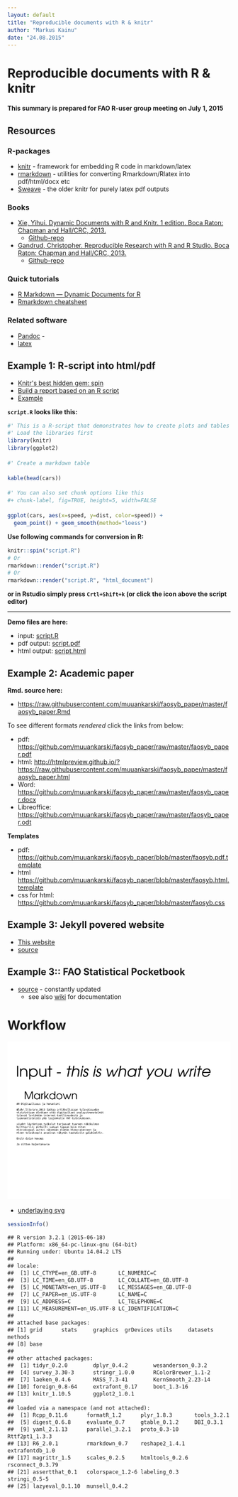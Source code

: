 ```yaml
---
layout: default
title: "Reproducible documents with R & knitr"
author: "Markus Kainu"
date: "24.08.2015"
---
```





# Reproducible documents with R & knitr

**This summary is prepared for FAO R-user group meeting on July 1, 2015**


## Resources

### R-packages

- [knitr](http://yihui.name/knitr/) - framework for embedding R code in markdown/latex
- [rmarkdown](http://rmarkdown.rstudio.com/) - utilities for converting Rmarkdown/Rlatex into pdf/html/docx etc
- [Sweave](https://www.statistik.lmu.de/~leisch/Sweave/) - the older knitr for purely latex pdf outputs


### Books

- [Xie, Yihui. Dynamic Documents with R and Knitr. 1 edition. Boca Raton: Chapman and Hall/CRC, 2013.](https://www.crcpress.com/product/isbn/9781482203530)
    - [Github-repo](https://github.com/yihui/knitr-book/)
- [Gandrud, Christopher. Reproducible Research with R and R Studio. Boca Raton: Chapman and Hall/CRC, 2013.](https://www.crcpress.com/product/isbn/9781466572843)
    - [Github-repo](https://github.com/christophergandrud/Rep-Res-Book)


### Quick tutorials

- [R Markdown — Dynamic Documents for R](http://rmarkdown.rstudio.com/)
- [Rmarkdown cheatsheet](http://www.rstudio.com/wp-content/uploads/2015/02/rmarkdown-cheatsheet.pdf)

### Related software

- [Pandoc](http://pandoc.org/) - 
- [latex](http://www.latex-project.org/)



## Example 1: R-script into html/pdf

- [Knitr's best hidden gem: spin](http://deanattali.com/2015/03/24/knitrs-best-hidden-gem-spin/)
- [Build a report based on an R script](http://yihui.name/knitr/demo/stitch/)
- [Example](https://github.com/yihui/knitr/blob/master/inst/examples/knitr-spin.R)

**`script.R` looks like this:**


```r
#' This is a R-script that demonstrates how to create plots and tables
#' Load the libraries first
library(knitr)
library(ggplot2)

#' Create a markdown table

kable(head(cars))

#' You can also set chunk options like this
#+ chunk-label, fig=TRUE, height=5, width=FALSE

ggplot(cars, aes(x=speed, y=dist, color=speed)) +
  geom_point() + geom_smooth(method="loess")
```

**Use following commands for conversion in R:**


```r
knitr::spin("script.R")
# Or
rmarkdown::render("script.R")
# Or
rmarkdown::render("script.R", "html_document")
```

**or in Rstudio simply press `Crtl+Shift+k` (or click the icon above the script editor)**

***

**Demo files are here:**

- input: [script.R](script.R)
- pdf output: [script.pdf](script.pdf)
- html output: [script.html](script.html)


## Example 2: Academic paper

**Rmd. source here:**

- <https://raw.githubusercontent.com/muuankarski/faosyb_paper/master/faosyb_paper.Rmd>

To see different formats *rendered* click the links from below:

- pdf: <https://github.com/muuankarski/faosyb_paper/raw/master/faosyb_paper.pdf>
- html: <http://htmlpreview.github.io/?https://raw.githubusercontent.com/muuankarski/faosyb_paper/master/faosyb_paper.html>
- Word: <https://github.com/muuankarski/faosyb_paper/raw/master/faosyb_paper.docx>
- Libreoffice: <https://github.com/muuankarski/faosyb_paper/raw/master/faosyb_paper.odt>


**Templates**

- pdf: <https://github.com/muuankarski/faosyb_paper/blob/master/faosyb.pdf.template>
- html <https://github.com/muuankarski/faosyb_paper/blob/master/faosyb.html.template>
- css for html: <https://github.com/muuankarski/faosyb_paper/blob/master/faosyb.css>


## Example 3: Jekyll povered website

- [This website](http://muuankarski.github.io/luntti/)
- [source](https://github.com/muuankarski/luntti)

## Example 3:: FAO Statistical Pocketbook

- [source](https://github.com/UNFAOstatistics/regional15) - constantly updated
    - see also [wiki](https://github.com/unfaostatistics/regional15/wiki) for documentation


# Workflow

![](knitr_gif/knitr.gif)

- [underlaying svg](knitr_gif/analyysi_gif.svg)




```r
sessionInfo()
```

```
## R version 3.2.1 (2015-06-18)
## Platform: x86_64-pc-linux-gnu (64-bit)
## Running under: Ubuntu 14.04.2 LTS
## 
## locale:
##  [1] LC_CTYPE=en_GB.UTF-8       LC_NUMERIC=C              
##  [3] LC_TIME=en_GB.UTF-8        LC_COLLATE=en_GB.UTF-8    
##  [5] LC_MONETARY=en_US.UTF-8    LC_MESSAGES=en_GB.UTF-8   
##  [7] LC_PAPER=en_US.UTF-8       LC_NAME=C                 
##  [9] LC_ADDRESS=C               LC_TELEPHONE=C            
## [11] LC_MEASUREMENT=en_US.UTF-8 LC_IDENTIFICATION=C       
## 
## attached base packages:
## [1] grid      stats     graphics  grDevices utils     datasets  methods  
## [8] base     
## 
## other attached packages:
##  [1] tidyr_0.2.0        dplyr_0.4.2        wesanderson_0.3.2 
##  [4] survey_3.30-3      stringr_1.0.0      RColorBrewer_1.1-2
##  [7] laeken_0.4.6       MASS_7.3-41        KernSmooth_2.23-14
## [10] foreign_0.8-64     extrafont_0.17     boot_1.3-16       
## [13] knitr_1.10.5       ggplot2_1.0.1     
## 
## loaded via a namespace (and not attached):
##  [1] Rcpp_0.11.6      formatR_1.2      plyr_1.8.3       tools_3.2.1     
##  [5] digest_0.6.8     evaluate_0.7     gtable_0.1.2     DBI_0.3.1       
##  [9] yaml_2.1.13      parallel_3.2.1   proto_0.3-10     Rttf2pt1_1.3.3  
## [13] R6_2.0.1         rmarkdown_0.7    reshape2_1.4.1   extrafontdb_1.0 
## [17] magrittr_1.5     scales_0.2.5     htmltools_0.2.6  rsconnect_0.3.79
## [21] assertthat_0.1   colorspace_1.2-6 labeling_0.3     stringi_0.5-5   
## [25] lazyeval_0.1.10  munsell_0.4.2
```


